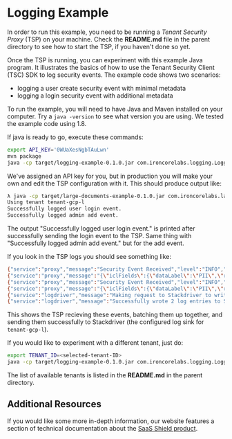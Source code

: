 # Logging Example

In order to run this example, you need to be running a _Tenant Security Proxy_ (TSP) on your machine.
Check the **README.md** file in the parent directory to see how to start the TSP, if you haven't done so
yet.

Once the TSP is running, you can experiment with this example Java program. It illustrates the basics of how
to use the Tenant Security Client (TSC) SDK to log security events. The example code shows two scenarios:

- logging a user create security event with minimal metadata
- logging a login security event with additional metadata

To run the example, you will need to have Java and Maven installed on your computer. Try a `java -version` to see
what version you are using. We tested the example code using 1.8.

If java is ready to go, execute these commands:

```bash
export API_KEY='0WUaXesNgbTAuLwn'
mvn package
java -cp target/logging-example-0.1.0.jar com.ironcorelabs.logging.LoggingExample
```

We've assigned an API key for you, but in production you will make your own and edit the TSP
configuration with it. This should produce output like:

```bash
λ java -cp target/large-documents-example-0.1.0.jar com.ironcorelabs.large.LargeDocuments
Using tenant tenant-gcp-l
Successfully logged user login event.
Successfully logged admin add event.

```

The output "Successfully logged user login event." is printed after successfully sending the login event
to the TSP. Same thing with "Successfully logged admin add event." but for the add event.

If you look in the TSP logs you should see something like:

```bash
{"service":"proxy","message":"Security Event Received","level":"INFO","timestamp":"2021-02-16T17:45:57.968113921+00:00","tenant_id":"tenant-gcp-l","rayid":"0cddK3H_8SPxGr_t"}
{"service":"proxy","message":"{\"iclFields\":{\"dataLabel\":\"PII\",\"requestId\":\"Rq8675309\",\"requestingId\":\"userId1\",\"sourceIp\":\"127.0.0.1\",\"objectId\":\"userId1\",\"event\":\"USER_LOGIN\"},\"customFields\":{\"field2\":\"gumby\",\"field1\":\"gumby\"}}","level":"INFO","timestamp":"2021-02-16T17:45:57.968137530+00:00","tenant_id":"tenant-gcp-l","rayid":"0cddK3H_8SPxGr_t"}
{"service":"proxy","message":"Security Event Received","level":"INFO","timestamp":"2021-02-16T17:45:57.984058493+00:00","tenant_id":"tenant-gcp-l","rayid":"ScNfti6R0JMZlTQ6"}
{"service":"proxy","message":"{\"iclFields\":{\"dataLabel\":\"PII\",\"requestId\":null,\"requestingId\":\"adminId1\",\"sourceIp\":null,\"objectId\":null,\"event\":\"USER_ADD\"},\"customFields\":{}}","level":"INFO","timestamp":"2021-02-16T17:45:57.984083531+00:00","tenant_id":"tenant-gcp-l","rayid":"ScNfti6R0JMZlTQ6"}
{"service":"logdriver","message":"Making request to Stackdriver to write 2 log entries.","level":"INFO","timestamp":"2021-02-16T17:45:58.867370365+00:00","tenant_id":"tenant-gcp-l"}
{"service":"logdriver","message":"Successfully wrote 2 log entries to Stackdriver.","level":"INFO","timestamp":"2021-02-16T17:45:59.047270024+00:00","tenant_id":"tenant-gcp-l"}
```

This shows the TSP recieving these events, batching them up together, and sending them successfully to Stackdriver (the configured log sink for
`tenant-gcp-l`).

If you would like to experiment with a different tenant, just do:

```bash
export TENANT_ID=<selected-tenant-ID>
java -cp target/logging-example-0.1.0.jar com.ironcorelabs.logging.LoggingExample
```

The list of available tenants is listed in the **README.md** in the parent directory.

## Additional Resources

If you would like some more in-depth information, our website features a section of technical
documentation about the [SaaS Shield product](https://ironcorelabs.com/docs/saas-shield/).
